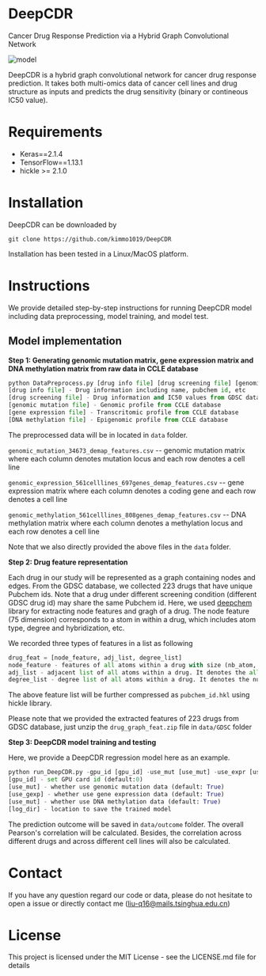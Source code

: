 # DeepCDR
Cancer Drug Response Prediction via a Hybrid Graph Convolutional Network
 
 ![model](https://github.com/kimmo1019/DeepCDR/blob/master/model.png)
 
 DeepCDR is a hybrid graph convolutional network for cancer drug response prediction. It takes both multi-omics data of cancer cell lines and drug structure as inputs and predicts the drug sensitivity (binary or contineous IC50 value). 
 
 # Requirements
- Keras==2.1.4
- TensorFlow==1.13.1
- hickle >= 2.1.0

# Installation
DeepCDR can be downloaded by
```shell
git clone https://github.com/kimmo1019/DeepCDR
```
Installation has been tested in a Linux/MacOS platform.

# Instructions
We provide detailed step-by-step instructions for running DeepCDR model including data preprocessing, model training, and model test.

## Model implementation
**Step 1: Generating genomic mutation matrix, gene expression matrix and DNA methylation matrix from raw data in CCLE database**

```python
python DataPreprocess.py [drug info file] [drug screening file] [genomic mutation file] [gene expression file] [DNA methylation file]
[drug info file] - Drug information including name, pubchem id, etc
[drug screening file] - Drug information and IC50 values from GDSC database
[genomic mutation file] - Genomic profile from CCLE database
[gene expression file] - Transcritomic profile from CCLE database
[DNA methylation file] - Epigenomic profile from CCLE database
```
The preprocessed data will be in located in `data` folder.

`genomic_mutation_34673_demap_features.csv` --  genomic mutation matrix where each column denotes mutation locus and each row denotes a cell line

`genomic_expression_561celllines_697genes_demap_features.csv` -- gene expression matrix where each column denotes a coding gene and each row denotes a cell line

`genomic_methylation_561celllines_808genes_demap_features.csv` -- DNA methylation matrix where each column denotes a methylation locus and each row denotes a cell line

Note that we also directly provided the above files in the `data` folder. 

**Step 2: Drug feature representation**

Each drug in our study will be represented as a graph containing nodes and edges. From the GDSC database, we collected 223 drugs that have unique Pubchem ids. Note that a drug under different screening condition (different GDSC drug id) may share the same Pubchem id.
Here, we used [deepchem](https://github.com/deepchem/deepchem) library for extracting node features and gragh of a drug. The node feature  (75 dimension) corresponds to a stom in within a drug, which includes atom type, degree and hybridization, etc. 

We recorded three types of features in a list as following

```python
drug_feat = [node_feature, adj_list, degree_list]
node_feature - features of all atoms within a drug with size (nb_atom, 75)
adj_list - adjacent list of all atoms within a drug. It denotes the all the neighboring atoms indexs
degree_list - degree list of all atoms within a drug. It denotes the number of neighboring atoms 
```

The above feature list will be further compressed as `pubchem_id.hkl` using hickle library.

Please note that we provided the extracted features of 223 drugs from GDSC database, just unzip the `drug_graph_feat.zip` file in `data/GDSC` folder




**Step 3: DeepCDR model training and testing**

Here, we provide a DeepCDR regression model here as an example.

```python
python run_DeepCDR.py -gpu_id [gpu_id] -use_mut [use_mut] -use_expr [use_gexp] -use_methy [use_methy] -checkpoint_dir [checkpoint_dir]
[gpu_id] - set GPU card id (default:0)
[use_mut] - whether use genomic mutation data (default: True)
[use_gexp] - whether use gene expression data (default: True)
[use_mut] - whether use DNA methylation data (default: True)
[log_dir] - location to save the trained model
```

The prediction outcome will be saved in `data/outcome` folder. The overall Pearson's correlation will be calculated. Besides, the correlation across different drugs and across different cell lines will also be calculated.

# Contact
If you have any question regard our code or data, please do not hesitate to open a issue or directly contact me (liu-q16@mails.tsinghua.edu.cn)


# License
This project is licensed under the MIT License - see the LICENSE.md file for details


























